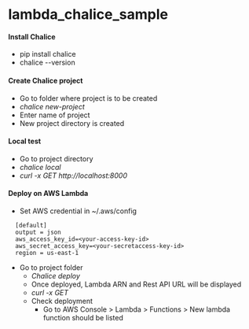 # lambda_chalice_sample
#### Install Chalice
- pip install chalice
- chalice --version
#### Create Chalice project
- Go to folder where project is to be created
- *chalice new-project*
- Enter name of project
- New project directory is created
#### Local test
- Go to project directory
- *chalice local*
- *curl -x GET http://localhost:8000*
#### Deploy on AWS Lambda
- Set AWS credential in ~/.aws/config
```
  [default]
  output = json
  aws_access_key_id=<your-access-key-id>
  aws_secret_access_key=<your-secretaccess-key-id>
  region = us-east-1
 ```
- Go to project folder
  - *Chalice deploy*
  - Once deployed, Lambda ARN and Rest API URL will be displayed
  - *curl -x GET <Rest API URL>*
  - Check deployment
    - Go to AWS Console > Lambda > Functions > New lambda function should be listed

